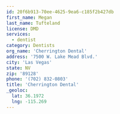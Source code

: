 ```yaml
---
id: 20f6b913-70ee-4625-9ea6-c185f2b427db
first_name: Megan
last_name: Tufteland
license: DMD
services:
  - dentist
category: Dentists
org_name: 'Cherrington Dental'
address: '7500 W. Lake Mead Blvd.'
city: 'Las Vegas'
state: NV
zip: '89128'
phone: '(702) 832-0803'
title: 'Cherrington Dental'
_geoloc:
  lat: 36.1972
  lng: -115.269
---
```

